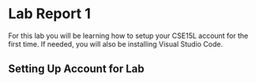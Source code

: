 # Lab Report 1
For this lab you will be learning how to setup your CSE15L account for the first time. If needed, you will also be installing Visual Studio Code.



## Setting Up Account for Lab




  
